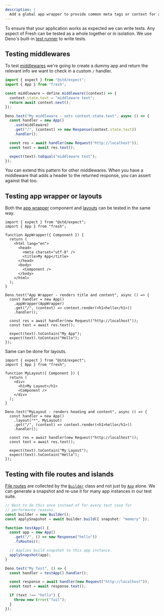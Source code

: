 ```yaml
---
description: |
  Add a global app wrapper to provide common meta tags or context for application routes.
---
```


To ensure that your application works as expected we can write tests. Any aspect
of Fresh can be tested as a whole together or in isolation. We use Deno's
built-in [test runner](https://docs.deno.com/runtime/fundamentals/testing/) to
write tests.

## Testing middlewares

To test [middlewares](/docs/canary/concepts/middleware) we're going to create a
dummy app and return the relevant info we want to check in a custom `/` handler.

```ts
import { expect } from "@std/expect";
import { App } from "fresh";

const middleware = define.middleware((context) => {
  context.state.text = "middleware text";
  return await context.next();
});

Deno.test("My middleware - sets context.state.text", async () => {
  const handler = new App()
    .use(middleware)
    .get("/", (context) => new Response(context.state.text))
    .handler();

  const res = await handler(new Request("http://localhost"));
  const text = await res.text();

  expect(text).toEqual("middleware text");
});
```

You can extend this pattern for other middlewares. When you have a middleware
that adds a header to the returned response, you can assert against that too.

## Testing app wrapper or layouts

Both the [app wrapper](/docs/canary/advanced/app-wrapper) component and
[layouts](/docs/canary/advanced/layouts) can be tested in the same way.

```tsx
import { expect } from "@std/expect";
import { App } from "fresh";

function AppWrapper({ Component }) {
  return (
    <html lang="en">
      <head>
        <meta charset="utf-8" />
        <title>My App</title>
      </head>
      <body>
        <Component />
      </body>
    </html>
  );
}

Deno.test("App Wrapper - renders title and content", async () => {
  const handler = new App()
    .appWrapper(AppWrapper)
    .get("/", (context) => context.render(<h1>hello</h1>))
    .handler();

  const res = await handler(new Request("http://localhost"));
  const text = await res.text();

  expect(text).toContain("My App");
  expect(text).toContain("Hello");
});
```

Same can be done for layouts.

```tsx
import { expect } from "@std/expect";
import { App } from "fresh";

function MyLayout({ Component }) {
  return (
    <div>
      <h1>My Layout</h1>
      <Component />
    </div>
  );
}

Deno.test("MyLayout - renders heading and content", async () => {
  const handler = new App()
    .layout("*", MyLayout)
    .get("/", (context) => context.render(<h1>hello</h1>))
    .handler();

  const res = await handler(new Request("http://localhost"));
  const text = await res.text();

  expect(text).toContain("My Layout");
  expect(text).toContain("Hello");
});
```

## Testing with file routes and islands

[File routes](/docs/canary/concepts//file-routing) are collected by the
[`Builder`](/docs/canary/concepts/builder) class and not just by
[`App`](/docs/concepts/app) alone. We can generate a snapshot and re-use it for
many app instances in our test suite.

```ts my-app.test.ts
// Best to do this once instead of for every test case for
// performance reasons.
const builder = new Builder();
const applySnapshot = await builder.build({ snapshot: "memory" });

function testApp() {
  const app = new App()
    .get("/", () => new Response("hello"))
    .fsRoutes();

  // Applies build snapshot to this app instance.
  applySnapshot(app);
}

Deno.test("My Test", () => {
  const handler = testApp().handler();

  const response = await handler(new Request("http://localhost"));
  const text = await response.text();

  if (text !== "hello") {
    throw new Error("fail");
  }
});
```
